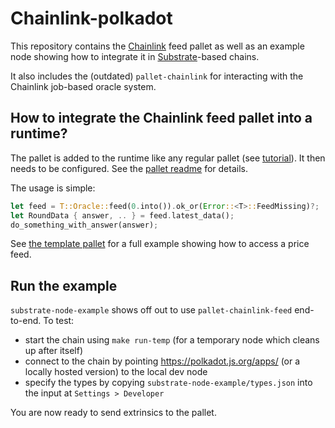 # Chainlink-polkadot

This repository contains the [Chainlink](https://chain.link/) feed pallet as well as an example node showing how to integrate
it in [Substrate](https://www.substrate.io/)-based chains.

It also includes the (outdated) `pallet-chainlink` for interacting with the Chainlink job-based oracle system.

## How to integrate the Chainlink feed pallet into a runtime?
The pallet is added to the runtime like any regular pallet (see [tutorial](https://substrate.dev/docs/en/tutorials/add-a-pallet/)).
It then needs to be configured. See the [pallet readme](./pallet-chainlink-feed/README.md) for details.

The usage is simple:
```Rust
let feed = T::Oracle::feed(0.into()).ok_or(Error::<T>::FeedMissing)?;
let RoundData { answer, .. } = feed.latest_data();
do_something_with_answer(answer);
```
See [the template pallet](./substrate-node-example/pallets/template/src/lib.rs) for a full example showing how to access a price feed.


## Run the example

`substrate-node-example` shows off out to use `pallet-chainlink-feed` end-to-end.
To test:

* start the chain using `make run-temp` (for a temporary node which cleans up after itself)
* connect to the chain by pointing https://polkadot.js.org/apps/ (or a locally hosted version) to the local dev node 
* specify the types by copying `substrate-node-example/types.json` into the input at `Settings > Developer`

You are now ready to send extrinsics to the pallet.

